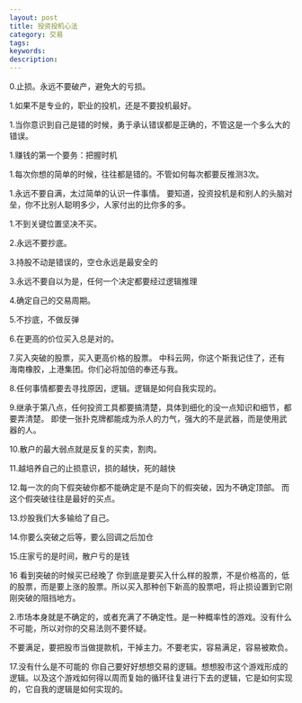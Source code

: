 ```yaml
---
layout: post
title: 投资投机心法
category: 交易
tags: 
keywords: 
description: 
---
```




0.止损。永远不要破产，避免大的亏损。

1.如果不是专业的，职业的投机，还是不要投机最好。

1.当你意识到自己是错的时候，勇于承认错误都是正确的，不管这是一个多么大的错误。

1.赚钱的第一个要务：把握时机

1.每次你想的简单的时候，往往都是错的。不管如何每次都要反推测3次。

1.永远不要自满，太过简单的认识一件事情。
要知道，投资投机是和别人的头脑对垒，你不比别人聪明多少，人家付出的比你多的多。


1.不到关键位置坚决不买。

2.永远不要抄底。

3.持股不动是错误的，空仓永远是最安全的

3.永远不要自以为是，任何一个决定都要经过逻辑推理

4.确定自己的交易周期。

5.不抄底，不做反弹

6.在更高的价位买入总是对的。


7.买入突破的股票，买入更高价格的股票。
中科云网，你这个斯我记住了，还有海南橡胶，上港集团。你们必将加倍的奉还与我。

8.任何事情都要去寻找原因，逻辑。逻辑是如何自我实现的。

9.继承于第八点，任何投资工具都要搞清楚，具体到细化的没一点知识和细节，都要弄清楚。
即使一张扑克牌都能成为杀人的力气，强大的不是武器，而是使用武器的人。

10.散户的最大弱点就是反复的买卖，割肉。

11.越培养自己的止损意识，损的越快，死的越快

12.每一次的向下假突破你都不能确定是不是向下的假突破，因为不确定顶部。
而这个假突破往往是最好的买点。


13.炒股我们大多输给了自己。


14.你要么突破之后等，要么回调之后加仓

15.庄家亏的是时间，散户亏的是钱

16 看到突破的时候买已经晚了
你到底是要买入什么样的股票，不是价格高的，低的股票，而是要上涨的股票。所以买入那种创下新高的股票吧，将止损设置到它刚刚突破的阻挡地方。


2.市场本身就是不确定的，或者充满了不确定性。是一种概率性的游戏。没有什么不可能，所以对你的交易法则不要怀疑。

不要满足，要把股市当做提款机，干掉主力。不要老实，容易满足，容易被欺负。

17.没有什么是不可能的
你自己要好好想想交易的逻辑。想想股市这个游戏形成的逻辑。以及这个游戏如何得以周而复始的循环往复进行下去的逻辑，它是如何实现的，它自我的逻辑是如何实现的。



